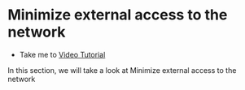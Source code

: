 # Minimize external access to the network
  - Take me to [Video Tutorial](https://kodekloud.com/courses/1378608/lectures/31704442)
  
In this section, we will take a look at Minimize external access to the network
